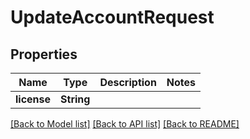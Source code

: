 # UpdateAccountRequest

## Properties

Name | Type | Description | Notes
------------ | ------------- | ------------- | -------------
**license** | **String** |  | 

[[Back to Model list]](../README.md#documentation-for-models) [[Back to API list]](../README.md#documentation-for-api-endpoints) [[Back to README]](../README.md)


